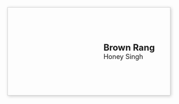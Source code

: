 <html>
  <head>
    <meta charset="utf-8">
    <title>Music Library</title>
    <style>
      .album {
        display: flex;
        flex-wrap: wrap;
        align-items: center;
        justify-content: center;
        width: 80%;
        margin: 0 auto;
        padding: 20px;
        border: 1px solid #ccc;
        box-shadow: 2px 2px 8px #ccc;
      }
      .cover {
        width: 200px;
        height: 200px;
        background-position: center;
        background-repeat: no-repeat;
        background-size: cover;
        margin-right: 20px;
      }
      .details {
        display: flex;
        flex-direction: column;
        align-items: flex-start;
      }
      h2 {
        margin: 0;
        font-size: 24px;
      }
      p {
        margin: 0;
        font-size: 18px;
      }
    </style>
  </head>
  <body>
    <div class="album">
      <div class="cover" style="background-image: url('https://m.media-amazon.com/images/I/71CSzlUC0aL._SL1500_.jpg');"></div>
      <div class="details">
        <h2>Brown Rang</h2>
        <p>Honey Singh</p>
      </div>
    </div>
  </body>
</html>

